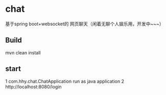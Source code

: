 # chat
基于spring boot+websocket的 网页聊天（闲着无聊个人娱乐用，开发中~~~）

## Build 
mvn clean install

## start
1 com.hhy.chat.ChatApplication run as java application
2 http://localhost:8080/login





